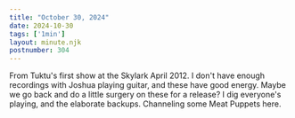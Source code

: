 ```yaml
---
title: "October 30, 2024"
date: 2024-10-30
tags: ['1min']
layout: minute.njk
postnumber: 304
---
```

From Tuktu's first show at the Skylark April 2012. I don't have enough recordings with Joshua playing guitar, and these have good energy. Maybe we go back and do a little surgery on these for a release? I dig everyone's playing, and the elaborate backups. Channeling some Meat Puppets here. 